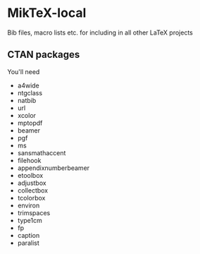 MikTeX-local
============

Bib files, macro lists etc. for including in all other LaTeX projects

## CTAN packages

You'll need
* a4wide
* ntgclass
* natbib
* url
* xcolor
* mptopdf
* beamer
* pgf
* ms
* sansmathaccent
* filehook
* appendixnumberbeamer
* etoolbox
* adjustbox
* collectbox
* tcolorbox
* environ
* trimspaces
* type1cm
* fp
* caption
* paralist